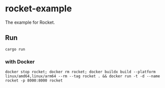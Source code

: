 # rocket-example

The example for Rocket.

## Run

```shell
cargo run
```

### with Docker

```shell
docker stop rocket; docker rm rocket; docker buildx build --platform linux/amd64,linux/arm64 --rm --tag rocket . && docker run -t -d --name rocket -p 8000:8000 rocket
```
